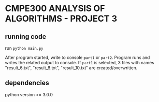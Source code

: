 # CMPE300 ANALYSIS OF ALGORITHMS - PROJECT 3

## running code
run ```python main.py```

After program started, write to console `part1` or `part2`. Program runs and writes the related output
to console. If `part1` is selected, 3 files with names "result_6.txt", "result_8.txt",
"result_10.txt" are created/overwritten.

## dependencies
python version >= 3.0.0